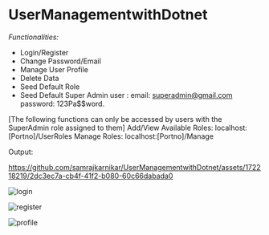 ﻿# UserManagementwithDotnet

*Functionalities:*
- Login/Register
- Change Password/Email
- Manage User Profile
- Delete Data
- Seed Default Role
- Seed Default Super Admin user :
  email: superadmin@gmail.com
  password: 123Pa$$word.
  
[The following functions can only be accessed by users with the SuperAdmin role assigned to them]
Add/View Available Roles: localhost:[Portno]/UserRoles
Manage Roles: localhost:[Portno]/Manage


Output: 



https://github.com/samrajkarnikar/UserManagementwithDotnet/assets/172218219/2dc3ec7a-cb4f-41f2-b080-60c66dabada0



![login](https://github.com/samrajkarnikar/UserManagementwithDotnet/assets/172218219/dd5b344c-12a7-48f2-85a6-f5ed4b558041)

![register](https://github.com/samrajkarnikar/UserManagementwithDotnet/assets/172218219/91fd5e01-60b7-4c9b-98a9-4dea051a5c30)


![profile](https://github.com/samrajkarnikar/UserManagementwithDotnet/assets/172218219/6de76c66-7894-4320-8ff6-4d73ddc463f5)

